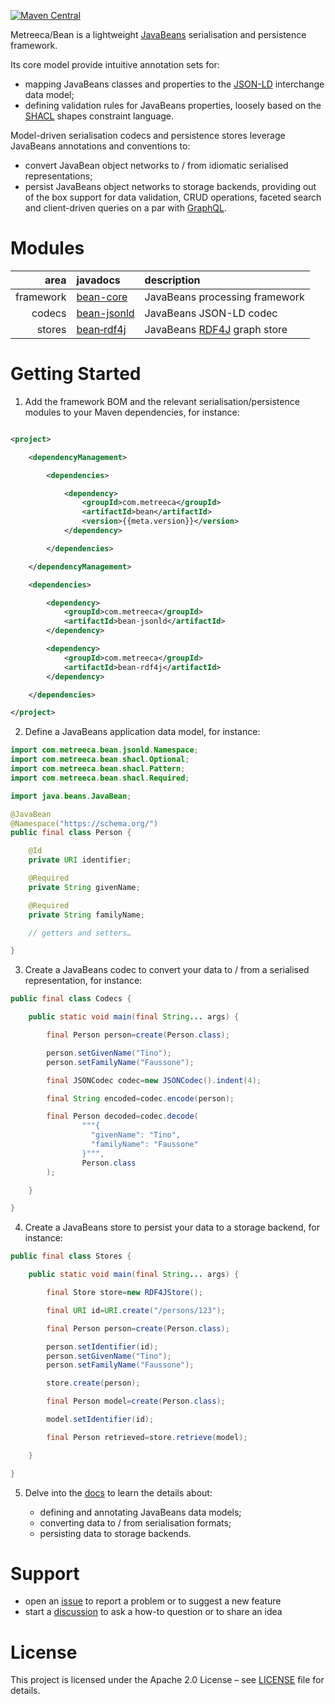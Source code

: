 <!--- Metreeca/Bean --->

[![Maven Central](https://img.shields.io/maven-central/v/com.metreeca/bean.svg)](https://central.sonatype.com/artifact/com.metreeca/bean/)

Metreeca/Bean is a
lightweight [JavaBeans](https://download.oracle.com/otndocs/jcp/7224-javabeans-1.01-fr-spec-oth-JSpec/) serialisation
and persistence framework.

Its core model provide intuitive annotation sets for:

- mapping JavaBeans classes and properties to the [JSON-LD](https://www.w3.org/TR/json-ld11/) interchange data model;
- defining validation rules for JavaBeans properties, loosely based on the [SHACL](https://www.w3.org/TR/shacl/) shapes
  constraint language.

Model-driven serialisation codecs and persistence stores leverage JavaBeans annotations and conventions to:

* convert JavaBean object networks to / from idiomatic serialised representations;
* persist JavaBeans object networks to storage backends, providing out of the box support for data validation, CRUD
  operations, faceted search and client-driven queries on a par with [GraphQL](https://graphql.org/learn/queries/).

# Modules

|      area | javadocs                                                       | description                                      |
|----------:|:---------------------------------------------------------------|:-------------------------------------------------|
| framework | [bean-core](https://javadoc.io/doc/com.metreeca/bean-core)     | JavaBeans processing framework                   |
|    codecs | [bean-jsonld](https://javadoc.io/doc/com.metreeca/bean-jsonld) | JavaBeans JSON-LD codec                          |
|    stores | [bean‑rdf4j](https://javadoc.io/doc/com.metreeca/bean-rdf4j)   | JavaBeans [RDF4J](https://rdf4j.org) graph store |

# Getting Started

1. Add the framework BOM and the relevant serialisation/persistence modules to your Maven dependencies, for instance:

```xml 

<project>

    <dependencyManagement>

        <dependencies>

            <dependency>
                <groupId>com.metreeca</groupId>
                <artifactId>bean</artifactId>
                <version>{{meta.version}}</version>
            </dependency>

        </dependencies>

    </dependencyManagement>

    <dependencies>

        <dependency>
            <groupId>com.metreeca</groupId>
            <artifactId>bean-jsonld</artifactId>
        </dependency>

        <dependency>
            <groupId>com.metreeca</groupId>
            <artifactId>bean-rdf4j</artifactId>
        </dependency>

    </dependencies>

</project>
```

2. Define a JavaBeans application data model, for instance:

```java
import com.metreeca.bean.jsonld.Namespace;
import com.metreeca.bean.shacl.Optional;
import com.metreeca.bean.shacl.Pattern;
import com.metreeca.bean.shacl.Required;

import java.beans.JavaBean;

@JavaBean
@Namespace("https://schema.org/")
public final class Person {

    @Id
    private URI identifier;

    @Required
    private String givenName;

    @Required
    private String familyName;

    // getters and setters…

}
```

3. Create a JavaBeans codec to convert your data to / from a serialised representation, for instance:

```java
public final class Codecs {

    public static void main(final String... args) {

        final Person person=create(Person.class);

        person.setGivenName("Tino");
        person.setFamilyName("Faussone");

        final JSONCodec codec=new JSONCodec().indent(4);

        final String encoded=codec.encode(person);

        final Person decoded=codec.decode(
                """{
                  "givenName": "Tino",
                  "familyName": "Faussone"
                }""",
                Person.class
        );

    }

}
```

4. Create a JavaBeans store to persist your data to a storage backend, for instance:

```java
public final class Stores {

    public static void main(final String... args) {

        final Store store=new RDF4JStore();

        final URI id=URI.create("/persons/123");

        final Person person=create(Person.class);

        person.setIdentifier(id);
        person.setGivenName("Tino");
        person.setFamilyName("Faussone");

        store.create(person);

        final Person model=create(Person.class);

        model.setIdentifier(id);

        final Person retrieved=store.retrieve(model);

    }

}
```

5. Delve into the [docs](https://metreeca.github.io/bean/) to learn the details about:

    - defining and annotating JavaBeans data models;
    - converting data to / from serialisation formats;
    - persisting data to storage backends.

# Support

- open an [issue](https://github.com/metreeca/bean/issues) to report a problem or to suggest a new feature
- start a [discussion](https://github.com/metreeca/bean/discussions) to ask a how-to question or to share an idea

# License

This project is licensed under the Apache 2.0 License –
see [LICENSE](https://github.com/metreeca/bean/blob/main/LICENSE) file for details.
